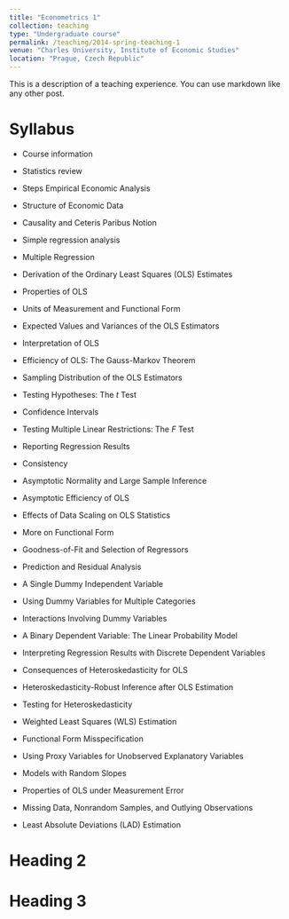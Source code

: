 ```yaml
---
title: "Econometrics 1"
collection: teaching
type: "Undergraduate course"
permalink: /teaching/2014-spring-teaching-1
venue: "Charles University, Institute of Economic Studies"
location: "Prague, Czech Republic"
---
```


This is a description of a teaching experience. You can use markdown like any other post.

Syllabus
======

- Course information
- Statistics review
- Steps Empirical Economic Analysis
- Structure of Economic Data
- Causality and Ceteris Paribus Notion

- Simple regression analysis
- Multiple Regression
- Derivation of the Ordinary Least Squares (OLS) Estimates
- Properties of OLS
- Units of Measurement and Functional Form
- Expected Values and Variances of the OLS Estimators
- Interpretation of OLS
- Efficiency of OLS: The Gauss-Markov Theorem

- Sampling Distribution of the OLS Estimators
- Testing Hypotheses: The <i>t</i> Test
- Confidence Intervals
- Testing Multiple Linear Restrictions: The <i>F</i> Test
- Reporting Regression Results
- Consistency
- Asymptotic Normality and Large Sample Inference
- Asymptotic Efficiency of OLS

- Effects of Data Scaling on OLS Statistics
- More on Functional Form
- Goodness-of-Fit and Selection of Regressors
- Prediction and Residual Analysis
- A Single Dummy Independent Variable
- Using Dummy Variables for Multiple Categories
- Interactions Involving Dummy Variables
- A Binary Dependent Variable: The Linear Probability Model
- Interpreting Regression Results with Discrete Dependent Variables

- Consequences of Heteroskedasticity for OLS
- Heteroskedasticity-Robust Inference after OLS Estimation
- Testing for Heteroskedasticity
- Weighted Least Squares (WLS) Estimation
- Functional Form Misspecification
- Using Proxy Variables for Unobserved Explanatory Variables
- Models with Random Slopes
- Properties of OLS under Measurement Error
- Missing Data, Nonrandom Samples, and Outlying Observations
- Least Absolute Deviations (LAD) Estimation

Heading 2
======

Heading 3
======

